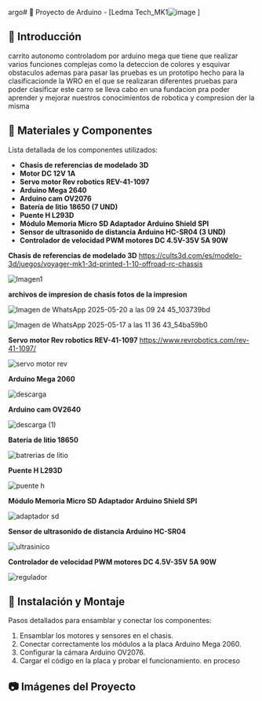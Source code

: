 argo# 🚀 Proyecto de Arduino - [Ledma Tech_MK1![image](https://github.com/user-attachments/assets/14019e8d-d2ca-4b27-aa16-6ea716af14d3)
]

## 📖 Introducción
carrito autonomo controladom por arduino mega que tiene que realizar varios funciones complejas como la deteccion de colores y esquivar 
obstaculos ademas para pasar las pruebas es un prototipo hecho para la clasificacionde la WRO en el que se realizaran
diferentes pruebas para poder clasificar 
este carro se lleva cabo en una fundacion pra poder aprender y mejorar nuestros conocimientos de robotica y compresion der la misma 


## 🔧 Materiales y Componentes
Lista detallada de los componentes utilizados:
- **Chasis de referencias de modelado 3D**
- **Motor DC 12V 1A**
- **Servo motor Rev robotics REV-41-1097**
- **Arduino Mega 2640**
- **Arduino cam OV2076**
- **Batería de litio 18650 (7 UND)**
- **Puente H L293D**
- **Módulo Memoria Micro SD Adaptador Arduino Shield SPI**
- **Sensor de ultrasonido de distancia Arduino HC-SR04 (3 UND)**
- **Controlador de velocidad PWM motores DC 4.5V-35V 5A 90W**


**Chasis de referencias de modelado 3D**
  https://cults3d.com/es/modelo-3d/juegos/voyager-mk1-3d-printed-1-10-offroad-rc-chassis

![Imagen1](https://github.com/user-attachments/assets/f2a3010a-b9ae-4fb4-b983-11a7d8c863ec)

**archivos de impresion de chasis fotos de la impresion**

![Imagen de WhatsApp 2025-05-20 a las 09 24 45_103739bd](https://github.com/user-attachments/assets/cd348690-413e-4cba-aaee-bd8124d99b3c)

![Imagen de WhatsApp 2025-05-17 a las 11 36 43_54ba59b0](https://github.com/user-attachments/assets/eca676e0-80c4-478e-9d03-1438da985e14)


**Servo motor Rev robotics REV-41-1097**
https://www.revrobotics.com/rev-41-1097/

![servo motor rev](https://github.com/user-attachments/assets/b42de167-ad23-4dbd-b86a-e949ff78e697)


**Arduino Mega 2060**

![descarga](https://github.com/user-attachments/assets/63b1213b-3a6c-4e2e-802f-76436bbadba5)

**Arduino cam OV2640**

![descarga (1)](https://github.com/user-attachments/assets/12fd795a-7a83-4307-b64f-ecd3a42b0802)

**Batería de litio 18650**

![batrerias de litio](https://github.com/user-attachments/assets/74d2a0b1-1fb8-4fd4-a26b-50ba482d4100)

**Puente H L293D**

![puente h](https://github.com/user-attachments/assets/74b50415-35cb-41c1-8fc4-b2f70ee2c634)

**Módulo Memoria Micro SD Adaptador Arduino Shield SPI**

![adaptador sd](https://github.com/user-attachments/assets/9da28bd9-b0fc-495d-b1a7-11de1e568101)

 **Sensor de ultrasonido de distancia Arduino HC-SR04**

![ultrasinico](https://github.com/user-attachments/assets/902c8c8b-0308-4dfd-9ffe-1c58e8a6bf10)

**Controlador de velocidad PWM motores DC 4.5V-35V 5A 90W**

![regulador](https://github.com/user-attachments/assets/452a675d-c2d1-484c-8777-c530555d7ff3)


## 🔨 Instalación y Montaje
Pasos detallados para ensamblar y conectar los componentes:
1. Ensamblar los motores y sensores en el chasis.
2. Conectar correctamente los módulos a la placa Arduino Mega 2060.
3. Configurar la cámara Arduino OV2076.
4. Cargar el código en la placa y probar el funcionamiento.
   en proceso

## 📷 Imágenes del Proyecto





